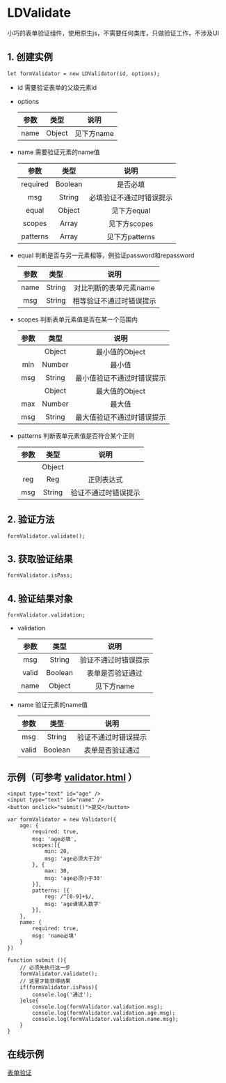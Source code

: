 # LDValidate
小巧的表单验证组件，使用原生js，不需要任何类库，只做验证工作，不涉及UI

## 1. 创建实例
```
let formValidator = new LDValidator(id, options);
```

- id 需要验证表单的父级元素id
- options

     | 参数    | 类型   |   说明|
     | :----:  | :----:  | :----: |
     | name    | Object | 见下方name |

- name 需要验证元素的name值

     | 参数    | 类型   |   说明|
     | :----:  | :----:  | :----: |
     | required  | Boolean |  是否必填|
     | msg | String  | 必填验证不通过时错误提示 |
     | equal | Object  |  见下方equal |
     | scopes | Array  |  见下方scopes |
     | patterns | Array  |  见下方patterns |

- equal 判断是否与另一元素相等，例验证password和repassword

     | 参数    | 类型   |   说明|
     | :----:  | :----:  | :----: |
     | name  | String | 对比判断的表单元素name |
     | msg | String  | 相等验证不通过时错误提示 |

- scopes 判断表单元素值是否在某一个范围内

     | 参数    | 类型   |   说明|
     | :----:  | :----:  | :----: |
     |   | Object | 最小值的Object |
     | min  | Number | 最小值 |
     | msg | String  | 最小值验证不通过时错误提示 |
     |   | Object | 最大值的Object |
     | max  | Number | 最大值 |
     | msg | String  | 最大值验证不通过时错误提示 |

- patterns 判断表单元素值是否符合某个正则

     | 参数    | 类型   |   说明|
     | :----:  | :----:  | :----: |
     |   | Object |  |
     | reg  | Reg | 正则表达式 |
     | msg | String  | 验证不通过时错误提示 |

## 2. 验证方法
```
formValidator.validate();
```


## 3. 获取验证结果
```
formValidator.isPass;
```

## 4. 验证结果对象
```
formValidator.validation;
```

- validation

     | 参数    | 类型   |   说明|
     | :----:  | :----:  | :----: |
     | msg  | String | 验证不通过时错误提示 |
     | valid  | Boolean | 表单是否验证通过 |
     | name | Object  | 见下方name |

- name 验证元素的name值

     | 参数    | 类型   |   说明|
     | :----:  | :----:  | :----: |
     | msg  | String | 验证不通过时错误提示 |
     | valid  | Boolean | 表单是否验证通过 |

## 示例（可参考 [validator.html](https://github.com/lingdublog/LDValidate/blob/master/validator.html) ）
```
<input type="text" id="age" />
<input type="text" id="name" />
<button onclick="submit()">提交</button>

var formValidator = new Validator({
	age: {
	    required: true,
	    msg: 'age必填',
	    scopes:[{
	        min: 20,
	        msg: 'age必须大于20'
	    }, {
	        max: 30,
	        msg: 'age必须小于30'
	    }],
	    patterns: [{
	        reg: /^[0-9]+$/,
	        msg: 'age请填入数字'
	    }],
	},
	name: {
		required: true,
		msg: 'name必填'
	}
})

function submit (){
    // 必须先执行这一步
	formValidator.validate();
	// 这里才能获得结果
	if(formValidator.isPass){
	    console.log('通过');
	}else{
		console.log(formValidator.validation.msg);
		console.log(formValidator.validation.age.msg);
		console.log(formValidator.validation.name.msg);
	}
}
```

## 在线示例
[表单验证](http://works.lingdublog.cc/popup/validator.html)